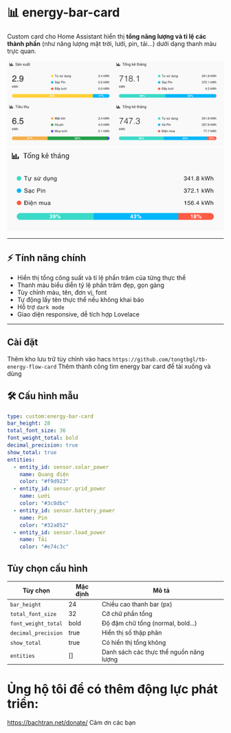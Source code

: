 # 📊 energy-bar-card

Custom card cho Home Assistant hiển thị **tổng năng lượng và tỉ lệ các thành phần** (như năng lượng mặt trời, lưới, pin, tải...) dưới dạng thanh màu trực quan.

![Preview](demo1.png)
![Preview](demo2.png)

---

## ⚡ Tính năng chính

- Hiển thị tổng công suất và tỉ lệ phần trăm của từng thực thể
- Thanh màu biểu diễn tỷ lệ phần trăm đẹp, gọn gàng
- Tùy chỉnh màu, tên, đơn vị, font
- Tự động lấy tên thực thể nếu không khai báo
- Hỗ trợ `dark mode`
- Giao diện responsive, dễ tích hợp Lovelace

---
## Cài đặt
Thêm kho lưu trữ tùy chỉnh vào hacs `https://github.com/tongtbgl/tb-energy-flow-card`
Thêm thành công tìm energy bar card để tải xuống và dùng

## 🛠️ Cấu hình mẫu

```yaml
type: custom:energy-bar-card
bar_height: 28
total_font_size: 36
font_weight_total: bold
decimal_precision: true
show_total: true
entities:
  - entity_id: sensor.solar_power
    name: Quang điện
    color: "#f9d923"
  - entity_id: sensor.grid_power
    name: Lưới
    color: "#3c8dbc"
  - entity_id: sensor.battery_power
    name: Pin
    color: "#32a852"
  - entity_id: sensor.load_power
    name: Tải
    color: "#e74c3c"
```
## Tùy chọn cấu hình

| Tùy chọn            | Mặc định | Mô tả                                   |
| ------------------- | -------- | --------------------------------------- |
| `bar_height`        | 24       | Chiều cao thanh bar (px)                |
| `total_font_size`   | 32       | Cỡ chữ phần tổng                        |
| `font_weight_total` | bold     | Độ đậm chữ tổng (normal, bold...)       |
| `decimal_precision` | true     | Hiển thị số thập phân                   |
| `show_total`        | true     | Có hiển thị tổng không                  |
| `entities`          | \[]      | Danh sách các thực thể nguồn năng lượng |

# Ủng hộ tôi để có thêm động lực phát triển:
https://bachtran.net/donate/
Cảm ơn các bạn

